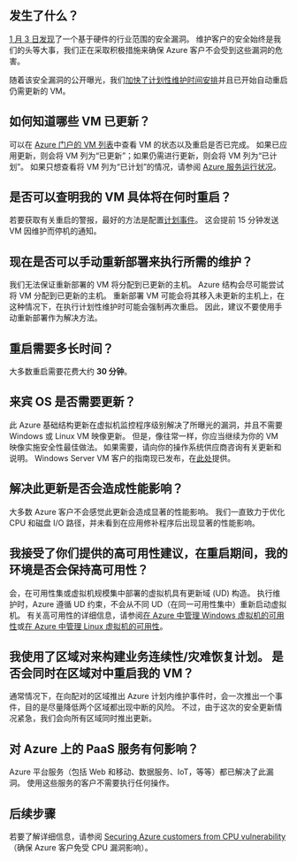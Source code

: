 ## <a name="what-is-happening"></a>发生了什么？

[1 月 3 日发现](https://googleprojectzero.blogspot.com/2018/01/reading-privileged-memory-with-side.html)了一个基于硬件的行业范围的安全漏洞。 维护客户的安全始终是我们的头等大事，我们正在采取积极措施来确保 Azure 客户不会受到这些漏洞的危害。

随着该安全漏洞的公开曝光，我们[加快了计划性维护时间安排](https://azure.microsoft.com/blog/securing-azure-customers-from-cpu-vulnerability/)并且已开始自动重启仍需更新的 VM。

## <a name="how-can-i-see-which-of-my-vms-are-already-updated"></a>如何知道哪些 VM 已更新？ 

可以在 [Azure 门户的 VM 列表](https://aka.ms/T08tdc)中查看 VM 的状态以及重启是否已完成。 如果已应用更新，则会将 VM 列为“已更新”；如果仍需进行更新，则会将 VM 列为“已计划”。 如果只想查看将 VM 列为“已计划”的情况，请参阅 [Azure 服务运行状况](https://portal.azure.cn/)。

## <a name="can-i-find-out-exactly-when-my-vms-will-be-rebooted"></a>是否可以查明我的 VM 具体将在何时重启？

若要获取有关重启的警报，最好的方法是配置[计划事件](/virtual-machines/windows/scheduled-events)。 这会提前 15 分钟发送 VM 因维护而停机的通知。

## <a name="can-i-manually-redeploy-now-to-perform-the-required-maintenance"></a>现在是否可以手动重新部署来执行所需的维护？ 

我们无法保证重新部署的 VM 将分配到已更新的主机。 Azure 结构会尽可能尝试将 VM 分配到已更新的主机。 重新部署 VM 可能会将其移入未更新的主机上，在这种情况下，在执行计划性维护时可能会强制再次重启。 因此，建议不要使用手动重新部署作为解决方法。

## <a name="how-long-will-the-reboot-take"></a>重启需要多长时间？ 

大多数重启需要花费大约 **30 分钟**。

## <a name="does-the-guest-os-need-to-be-updated"></a>来宾 OS 是否需要更新？ 

此 Azure 基础结构更新在虚拟机监控程序级别解决了所曝光的漏洞，并且不需要 Windows 或 Linux VM 映像更新。 但是，像往常一样，你应当继续为你的 VM 映像实施安全性最佳做法。 如果需要，请向你的操作系统供应商咨询有关更新和说明。 Windows Server VM 客户的指南现已发布，在[此处](../articles/virtual-machines/windows/mitigate-se.md)提供。

## <a name="will-there-be-a-performance-impact-as-a-result-of-resolving-this-update"></a>解决此更新是否会造成性能影响？

大多数 Azure 客户不会感觉此更新会造成显著的性能影响。 我们一直致力于优化 CPU 和磁盘 I/O 路径，并未看到在应用修补程序后出现显著的性能影响。 
<!-- Not Available on [Windows](/virtual-network/create-vm-accelerated-networking-powershell) or [Linux](/virtual-network/create-vm-accelerated-networking-cli) -->

## <a name="i-follow-your-recommendations-for-high-availability-will-my-environment-remain-highly-available-during-the-reboot"></a>我接受了你们提供的高可用性建议，在重启期间，我的环境是否会保持高可用性？

会，在可用性集或虚拟机规模集中部署的虚拟机具有更新域 (UD) 构造。 执行维护时，Azure 遵循 UD 约束，不会从不同 UD（在同一可用性集中）重新启动虚拟机。 有关高可用性的详细信息，请参阅[在 Azure 中管理 Windows 虚拟机的可用性](/virtual-machines/windows/manage-availability)或[在 Azure 中管理 Linux 虚拟机的可用性](/virtual-machines/linux/manage-availability)。

## <a name="i-have-architected-my-business-continuitydisaster-recovery-plan-using-region-pairs-will-reboots-to-my-vms-occur-in-region-pairs-at-the-same-time"></a>我使用了区域对来构建业务连续性/灾难恢复计划。 是否会同时在区域对中重启我的 VM？

通常情况下，在向配对的区域推出 Azure 计划内维护事件时，会一次推出一个事件，目的是尽量降低两个区域都出现中断的风险。 不过，由于这次的安全更新情况紧急，我们会向所有区域同时推出更新。

## <a name="what-about-paas-services-on-azure"></a>对 Azure 上的 PaaS 服务有何影响？  

Azure 平台服务（包括 Web 和移动、数据服务、IoT，等等）都已解决了此漏洞。 使用这些服务的客户不需要执行任何操作。
<!-- Not Available on serverless feature -->

## <a name="next-steps"></a>后续步骤

若要了解详细信息，请参阅 [Securing Azure customers from CPU vulnerability](https://azure.microsoft.com/blog/securing-azure-customers-from-cpu-vulnerability/)（确保 Azure 客户免受 CPU 漏洞影响）。
<!--ms.date: 01/29/2018 -->